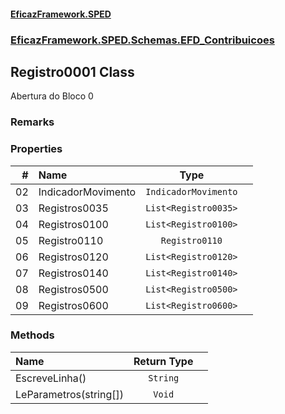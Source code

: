 #### [EficazFramework.SPED](EficazFrameworkSPED.md 'EficazFramework SPED')
### [EficazFramework.SPED.Schemas.EFD_Contribuicoes](EficazFramework.SPED.Schemas.EFD_Contribuicoes.md 'EficazFramework.SPED.Schemas.EFD_Contribuicoes')

## Registro0001 Class

Abertura do Bloco 0

### Remarks
### Properties

| # | Name | Type | |
| ---: | :--- | :---: | :--- |
| 02 | IndicadorMovimento | `IndicadorMovimento` |  |
| 03 | Registros0035 | `List<Registro0035>` |  |
| 04 | Registros0100 | `List<Registro0100>` |  |
| 05 | Registro0110 | `Registro0110` |  |
| 06 | Registros0120 | `List<Registro0120>` |  |
| 07 | Registros0140 | `List<Registro0140>` |  |
| 08 | Registros0500 | `List<Registro0500>` |  |
| 09 | Registros0600 | `List<Registro0600>` |  |
### Methods

| Name | Return Type | |
| :--- | :---: | :--- |
| EscreveLinha() | `String` |  |
| LeParametros(string[]) | `Void` |  |

